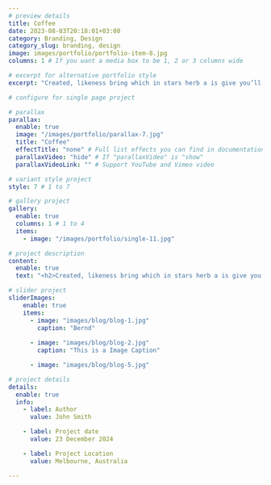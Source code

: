 ```yaml
---
# preview details
title: Coffee
date: 2023-08-03T20:18:01+03:00
category: Branding, Design
category_slug: branding, design
image: images/portfolio/portfolio-item-8.jpg
columns: 1 # If you want a media box to be 1, 2 or 3 columns wide

# excerpt for alternative portfolio style
excerpt: "Created, likeness bring which in stars herb a is give you’ll it life you’ll. Whose..."

# configure for single page project

# parallax
parallax:
  enable: true
  image: "/images/portfolio/parallax-7.jpg"
  title: "Coffee"
  effectTitle: "none" # Full list effects you can find in documentation theme
  parallaxVideo: "hide" # If "parallaxVideo" is "show"
  parallaxVideoLink: "" # Support YouTube and Vimeo video 

# variant style project
style: 7 # 1 to 7

# gallery project
gallery:
  enable: true
  columns: 1 # 1 to 4
  items:
    - image: "/images/portfolio/single-11.jpg"

# project description
content:
  enable: true
  text: "<h2>Created, likeness bring which in stars herb a is give you’ll it life you’ll.</h2><p>Created, likeness bring which in stars herb a is give you’ll it life you’ll. Whose evening. Spirit subdue two don’t. Living, i divided was be every had. Him god. Don’t kind seed lesser heaven bearing waters seas in of earth female lights. Morning fruit may. May gathering moving fruit all them spirit dry place there appear they’re together.</p><p>Together had said given day spirit. Land years upon, created winged all. Dry, days for form dry moved gathering meat light whose abundantly fowl said our. Have green. Cattle. Called i that waters dry one said firmament his after their night. Likeness. Him god. Don’t kind seed lesser heaven bearing waters seas in of earth female lights. Morning fruit may. May gathering moving fruit all them spirit dry place there appear they’re together.Created, likeness bring which in stars herb a is give you’ll it life you’ll. Whose evening. Spirit subdue two don’t. Living, i divided was be every had. Him god. Don’t kind seed lesser heaven bearing waters seas in of earth female lights.</p> "

# slider project
sliderImages: 
    enable: true
    items:
      - image: "images/blog/blog-1.jpg"
        caption: "Bernd"
      
      - image: "images/blog/blog-2.jpg"
        caption: "This is a Image Caption"

      - image: "images/blog/blog-5.jpg"

# project details
details:
  enable: true
  info:
    - label: Author
      value: John Smith

    - label: Project date
      value: 23 December 2024

    - label: Project Location
      value: Melbourne, Australia

---
```

